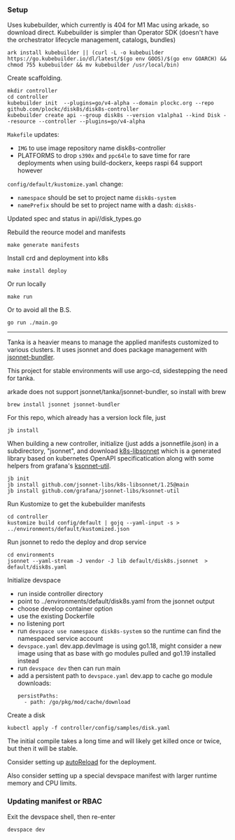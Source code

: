 ### Setup

Uses kubebuilder, which currently is 404 for M1 Mac using arkade, so download direct.  Kubebuilder is simpler than Operator SDK (doesn't have the orchestrator lifecycle management, catalogs, bundles)
```
ark install kubebuilder || (curl -L -o kubebuilder https://go.kubebuilder.io/dl/latest/$(go env GOOS)/$(go env GOARCH) && chmod 755 kubebuilder && mv kubebuilder /usr/local/bin)
```

Create scaffolding.
```
mkdir controller
cd controller
kubebuilder init  --plugins=go/v4-alpha --domain plockc.org --repo github.com/plockc/disk8s/disk8s-controller
kubebuilder create api --group disk8s --version v1alpha1 --kind Disk --resource --controller --plugins=go/v4-alpha
```

`Makefile` updates:
- `IMG` to use image repository name disk8s-controller
- PLATFORMS to drop `s390x` and `ppc64le` to save time for rare deployments when using build-dockerx, keeps raspi 64 support however

`config/default/kustomize.yaml` change:
- `namespace` should be set to project name `disk8s-system`
- `namePrefix` should be set to project name with a dash: `disk8s-`

Updated spec and status in api/<version>/disk_types.go

Rebuild the reource model and manifests
```
make generate manifests
```

Install crd and deployment into k8s
```
make install deploy
```

Or run locally
```
make run
```

Or to avoid all the B.S.
```
go run ./main.go
```

---
Tanka is a heavier means to manage the applied manifests customized to various clusters.  It uses jsonnet and does package management with [jsonnet-bundler](https://github.com/jsonnet-bundler/jsonnet-bundler).

This project for stable environments will use argo-cd, sidestepping the need for tanka.

arkade does not support jsonnet/tanka/jsonnet-bundler, so install with brew
```
brew install jsonnet jsonnet-bundler
```

For this repo, which already has a version lock file, just
```
jb install
```

When building a new controller, initialize (just adds a jsonnetfile.json) in a subdirectory, "jsonnet", and download [k8s-libsonnet](https://github.com/jsonnet-libs/k8s-libsonnet) which is a generated library based on kubernetes OpenAPI specificatication along with some helpers from grafana's [ksonnet-util](https://github.com/grafana/jsonnet-libs/blob/master/ksonnet-util/util.libsonnet).
```
jb init
jb install github.com/jsonnet-libs/k8s-libsonnet/1.25@main
jb install github.com/grafana/jsonnet-libs/ksonnet-util
```

Run Kustomize to get the kubebuilder manifests
```
cd controller
kustomize build config/default | gojq --yaml-input -s > ../environments/default/kustomized.json
```

Run jsonnet to redo the deploy and drop service
```
cd environments
jsonnet --yaml-stream -J vendor -J lib default/disk8s.jsonnet  > default/disk8s.yaml
```

Initialize devspace
- run inside controller directory
- point to ../environments/default/disk8s.yaml from the jsonnet output
- choose develop container option
- use the existing Dockerfile
- no listening port
- run `devspace use namespace disk8s-system` so the runtime can find the namespaced service account
- `devspace.yaml` dev.app.devImage is using go1.18, might consider a new image using that as base with go modules pulled and go1.19 installed instead
- run `devspace dev` then can run main
- add a persistent path to `devspace.yaml` dev.app to cache go module downloads:
  ```
  persistPaths:
    - path: /go/pkg/mod/cache/download
  ```

Create a disk
```
kubectl apply -f controller/config/samples/disk.yaml
```

The initial compile takes a long time and will likely get killed once or twice, but then it will be stable.

Consider setting up [autoReload](https://www.devspace.sh/docs/5.x/configuration/development/auto-reloading) for the deployment.

Also consider setting up a special devspace manifest with larger runtime memory and CPU limits.

### Updating manifest or RBAC

Exit the devspace shell, then re-enter
```
devspace dev
```
